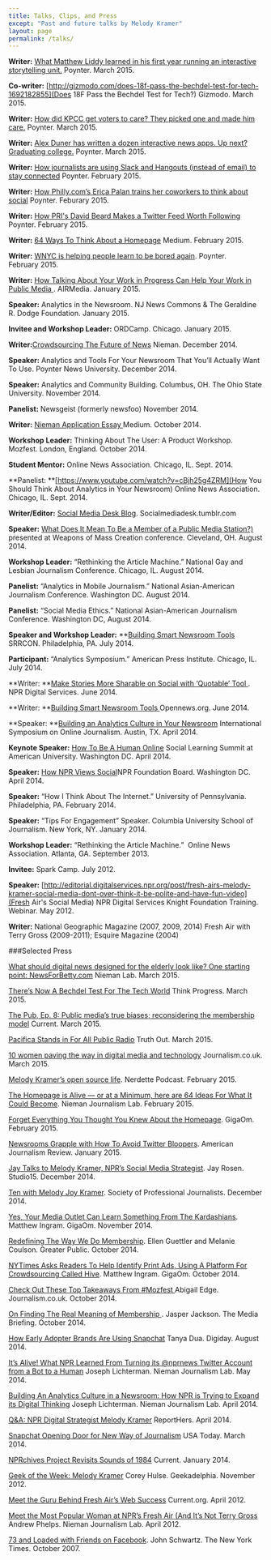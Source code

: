 ```yaml
---
title: Talks, Clips, and Press
except: "Past and future talks by Melody Kramer"
layout: page
permalink: /talks/
---
```


**Writer:** [What Matthew Liddy learned in his first year running an interactive storytelling unit.](http://www.poynter.org/news/media-innovation/327049/what-matthew-liddy-learned-in-his-first-year-running-an-interactive-storytelling-unit/) Poynter. March 2015.

**Co-writer:** [http://gizmodo.com/does-18f-pass-the-bechdel-test-for-tech-1692182855](Does 18F Pass the Bechdel Test for Tech?) Gizmodo. March 2015. 

**Writer:** [How did KPCC get voters to care? They picked one and made him care.](http://www.poynter.org/news/media-innovation/324863/how-did-kpcc-get-voters-to-care-they-picked-one-and-made-him-care/) Poynter. March 2015.

**Writer:** [Alex Duner has written a dozen interactive news apps. Up next? Graduating college.](http://www.poynter.org/news/media-innovation/323975/alex-duner-has-written-a-dozen-interactive-news-apps-up-next-graduating-college/) Poynter. March 2015.

**Writer:** [How journalists are using Slack and Hangouts (instead of email) to stay connected](http://www.poynter.org/news/media-innovation/321799/how-journalists-are-using-slack-and-hangouts-instead-of-email-to-stay-connected/) Poynter. February 2015.

**Writer:** [How Philly.com’s Erica Palan trains her coworkers to think about social](http://www.poynter.org/news/job-news/319747/how-philly-coms-erica-palan-trains-her-coworkers-to-think-about-social/) Poynter. Feburary 2015.


**Writer:** [How PRI's David Beard Makes a Twitter Feed Worth Following](http://www.poynter.org/news/media-innovation/318369/melody-kramer-how-pris-david-beard-makes-a-twitter-feed-worth-following/) Poynter. February 2015.


**Writer:** [64 Ways To Think About a Homepage](https://medium.com/thelist/64-ways-to-think-about-a-news-homepage-223c01952d26) Medium. February 2015.


**Writer:** [WNYC is helping people learn to be bored again](http://www.poynter.org/news/media-innovation/316207/melody-kramer-wnyc-is-helping-people-learn-to-be-bored-again/). Poynter. February 2015.


**Writer:** [How Talking About Your Work in Progress Can Help Your Work in Public Media ](http://airmediaworks.org/blog/sharing-out-loud). AIRMedia. January 2015.


**Speaker:** Analytics in the Newsroom. NJ News Commons & The Geraldine R. Dodge Foundation. January 2015.


**Invitee and Workshop Leader:** ORDCamp. Chicago. January 2015.


**Writer:**[Crowdsourcing The Future of News](http://www.niemanlab.org/2014/12/crowdsourcing-the-future-of-news/) Nieman. December 2014.


**Speaker:** Analytics and Tools For Your Newsroom That You&#8217;ll Actually Want To Use. Poynter News University. December 2014.


**Speaker:** Analytics and Community Building. Columbus, OH. The Ohio State University. November 2014.


**Panelist:** Newsgeist (formerly newsfoo) November 2014.


**Writer:** [Nieman Application Essay ](https://medium.com/thelist/my-nieman-application-essay-59663a303d5b) Medium. October 2014.



**Workshop Leader:** Thinking About The User: A Product Workshop. Mozfest. London, England. October 2014.


**Student Mentor:** Online News Association. Chicago, IL. Sept. 2014.


**Panelist: **[https://www.youtube.com/watch?v=cBjh25g4ZRM](How You Should Think About Analytics in Your Newsroom) Online News Association. Chicago, IL. Sept. 2014.


**Writer/Editor:** [Social Media Desk Blog](http://socialmediadesk.tumblr.com/). Socialmediadesk.tumblr.com


**Speaker:** [What Does It Mean To Be a Member of a Public Media Station?)](https://medium.com/@mkramer/what-does-it-mean-to-be-a-member-of-a-public-media-station-and-what-could-it-mean-59b0d3c90204) presented at Weapons of Mass Creation conference. Cleveland, OH. August 2014.


**Workshop Leader:** “Rethinking the Article Machine.” National Gay and Lesbian Journalism Conference. Chicago, IL. August 2014.


**Panelist:** “Analytics in Mobile Journalism.” National Asian-American Journalism Conference. Washington DC. August 2014.


**Panelist:** “Social Media Ethics.” National Asian-American Journalism Conference. Washington DC, August 2014.


**Speaker and Workshop Leader:** **[Building Smart Newsroom Tools](https://source.opennews.org/en-US/learning/building-smart-newsroom-tools/) SRRCON. Philadelphia, PA. July 2014.


**Participant:** “Analytics Symposium.” American Press Institute. Chicago, IL. July 2014.



**Writer: **[Make Stories More Sharable on Social with ‘Quotable’ Tool ](http://digitalservices.npr.org/post/make-stories-more-shareable-social-media-quotable-images). NPR Digital Services. June 2014.


**Writer: **[Building Smart Newsroom Tools ](https://source.opennews.org/en-US/learning/building-smart-newsroom-tools/)Opennews.org. June 2014.


**Speaker: **[Building an Analytics Culture in Your Newsroom](https://hackpad.com/Heres-Mels-Speech-for-ISOJ-DdutDblUtMs) International Symposium on Online Journalism. Austin, TX. April 2014.


**Keynote Speaker:** [How To Be A Human Online](https://hackpad.com/Heres-Mels-talk-for-the-Social-Learning-Summit-at-American-University-vgIAgSngYEC) Social Learning Summit at American University. Washington DC. April 2014.


**Speaker:** [How NPR Views Social](https://hackpad.com/Mels-Talk-for-NPR-Foundation-Board-mZ9Zp24TTT9)NPR Foundation Board. Washington DC. April 2014.


**Speaker:** “How I Think About The Internet.” University of Pennsylvania. Philadelphia, PA. February 2014.


**Speaker:** “Tips For Engagement” Speaker. Columbia University School of Journalism. New York, NY. January 2014.


**Workshop Leader:** “Rethinking the Article Machine.”  Online News Association. Atlanta, GA. September 2013.


**Invitee:** Spark Camp. July 2012.


**Speaker:** [http://editorial.digitalservices.npr.org/post/fresh-airs-melody-kramer-social-media-dont-over-think-it-be-polite-and-have-fun-video](Fresh Air's Social Media) NPR Digital Services Knight Foundation Training. Webinar. May 2012.


**Writer:** National Geographic Magazine (2007, 2009, 2014) Fresh Air with Terry Gross (2009-2011); Esquire Magazine (2004)


###Selected Press

[What should digital news designed for the elderly look like? One starting point: NewsForBetty.com](http://www.niemanlab.org/2015/03/what-should-digital-news-designed-for-the-elderly-look-like-one-starting-point-newsforbetty-com/) Nieman Lab. March 2015.

[There’s Now A Bechdel Test For The Tech World](http://thinkprogress.org/culture/2015/03/19/3635965/tech-version-bechdel-test-often-code-written-women/) Think Progress. March 2015.

[The Pub, Ep. 8: Public media’s true biases; reconsidering the membership model](http://www.current.org/2015/03/the-pub-ep-8-public-medias-true-biases-reconsidering-the-membership-model/) Current. March 2015.

[Pacifica Stands in For All Public Radio](http://www.truth-out.org/speakout/item/29625-pacifica-stands-in-for-all-public-media) Truth Out. March 2015.

[10 women paving the way in digital media and technology](https://www.journalism.co.uk/news/10-women-paving-the-way-in-digital-journalism-and-technology/s2/a564369/) Journalism.co.uk. March 2015.

[Melody Kramer&#8217;s open source life][1]. Nerdette Podcast. February 2015.

[The Homepage is Alive &#8212; or at a Minimum, here are 64 Ideas For What It Could Become][2]. Nieman Journalism Lab. February 2015.

[Forget Everything You Thought You Knew About the Homepage][3]. GigaOm. February 2015.

[Newsrooms Grapple with How To Avoid Twitter Bloopers][4]. American Journalism Review. January 2015.

[Jay Talks to Melody Kramer, NPR&#8217;s Social Media Strategist][5]. Jay Rosen. Studio15. December 2014.

[Ten with Melody Joy Kramer][6]. Society of Professional Journalists. December 2014.

[Yes, Your Media Outlet Can Learn Something From The Kardashians](https://gigaom.com/2014/11/21/yes-your-media-outlet-can-learn-something-from-the-kardashians/). Matthew Ingram. GigaOm. November 2014.

[Redefining The Way We Do Membership](http://greaterpublic.org/r/redefining-way-we-do-membership). Ellen Guettler and Melanie Coulson. Greater Public. October 2014.

[NYTimes Asks Readers To Help Identify Print Ads, Using A Platform For Crowdsourcing Called Hive](https://gigaom.com/2014/10/14/nyt-asks-readers-to-help-identify-print-ads-also-launches-platform-for-crowdsourcing-called-hive/). Matthew Ingram. GigaOm. October 2014.

[Check Out These Top Takeaways From #Mozfest ](https://www.journalism.co.uk/tip-of-the-day/tip-check-out-these-top-takeaways-from-mozfest/s419/a562962/)Abigail Edge. Journalism.co.uk. October 2014.

[On Finding The Real Meaning of Membership ](http://www.themediabriefing.com/article/npr-melody-joy-kramer-identity-membership-mozfest). Jasper Jackson. The Media Briefing. October 2014.

[How Early Adopter Brands Are Using Snapchat](http://digiday.com/brands/five-brands-using-snapchat/) Tanya Dua. Digiday. August 2014.

[It’s Alive! What NPR Learned From Turning its @nprnews Twitter Account from a Bot to a Human](http://www.niemanlab.org/2014/05/its-alive-what-npr-learned-from-turning-its-nprnews-twitter-account-from-a-bot-into-a-human/) Joseph Lichterman. Nieman Journalism Lab. May 2014.

[Building An Analytics Culture in a Newsroom: How NPR is Trying to Expand its Digital Thinking](http://www.niemanlab.org/2014/04/building-an-analytics-culture-in-a-newsroom-how-npr-is-trying-to-expand-its-digital-thinking/) Joseph Lichterman. Nieman Journalism Lab. April 2014.

[Q&A: NPR Digital Strategist Melody Kramer](http://www.reporthers.com/post/82189104607/q-a-npr-digital-strategist-melody-joy-kramer) ReportHers. April 2014.


[Snapchat Opening Door for New Way of Journalism](http://college.usatoday.com/2014/03/06/snapchat-opening-the-door-for-new-way-of-journalism/) USA Today. March 2014.

[NPRchives Project Revisits Sounds of 1984](http://www.current.org/2014/01/nprchives-project-brings-1984-back-in-style/) Current. January 2014.

[Geek of the Week: Melody Kramer](http://www.geekadelphia.com/2012/11/07/geek-of-the-week-melody-kramer/) Corey Hulse. Geekadelphia. November 2012.

[Meet the Guru Behind Fresh Air’s Web Success](http://www.current.org/2012/04/meet-the-guru-behind-fresh-airs-web-success/) Current.org. April 2012.

[Meet the Most Popular Woman at NPR’s Fresh Air (And It’s Not Terry Gross](http://www.niemanlab.org/2012/04/meet-the-most-popular-woman-at-nprs-fresh-air-and-its-not-terry-gross/) Andrew Phelps. Nieman Journalism Lab. April 2012.

[73 and Loaded with Friends on Facebook](http://www.nytimes.com/2007/10/14/fashion/14facebook.html?pagewanted=all&_r=0). John Schwartz. The New York Times. October 2007.


 [1]: http://nerdettepodcast.com/post/110652298367/melody-kramers-open-source-life-singing-civil
 [2]: http://www.niemanlab.org/2015/02/the-homepage-is-alive-or-at-a-minimum-here-are-64-ideas-for-what-it-could-become/
 [3]: https://gigaom.com/2015/02/09/forget-everything-you-thought-you-knew-about-the-homepage/
 [4]: http://ajr.org/2015/01/08/newsrooms-grapple-avoid-twitter-bloopers/
 [5]: https://nyustudio20.wordpress.com/2014/12/04/jay-talks-to-melody-kramer-nprs-social-media-strategist/
 [6]: http://www.spj.org/quill_issue.asp?REF=2150
